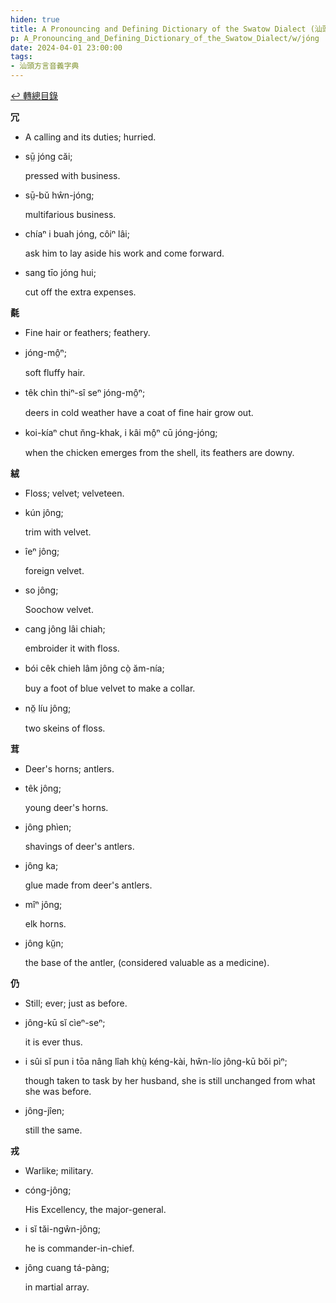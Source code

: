 ```yaml
---
hiden: true
title: A Pronouncing and Defining Dictionary of the Swatow Dialect (汕頭方言音義字典) / jóng
p: A_Pronouncing_and_Defining_Dictionary_of_the_Swatow_Dialect/w/jóng
date: 2024-04-01 23:00:00
tags: 
- 汕頭方言音義字典
---
```


[↩️ 轉總目錄](/A_Pronouncing_and_Defining_Dictionary_of_the_Swatow_Dialect)


**冗**
- A calling and its duties; hurried.

- sṳ̄ jóng căi;

  pressed with business.

- sṳ̄-bŭ hŵn-jóng;

  multifarious business.

- chíaⁿ i buah jóng, côiⁿ lâi;

  ask him to lay aside his work and come forward.

- sang tīo jóng hui;

  cut off the extra expenses.

**氄**
- Fine hair or feathers; feathery.

- jóng-mô̤ⁿ;

  soft fluffy hair.

- têk chìn thiⁿ-sî seⁿ jóng-mô̤ⁿ;

  deers in cold weather have a coat of fine hair grow out.

- koi-kíaⁿ chut n̆ng-khak, i kâi mô̤ⁿ cū jóng-jóng;

  when the chicken emerges from the shell, its feathers are downy.

**絨**
- Floss; velvet; velveteen.

- kún jông;

  trim with velvet.

- îeⁿ jông;

  foreign velvet.

- so jông;

  Soochow velvet.

- cang jông lâi chiah;

  embroider it with floss.

- bói cêk chieh lâm jông cò̤ ăm-nía;

  buy a foot of blue velvet to make a collar.

- nŏ̤ líu jông;

  two skeins of floss.

**茸**
- Deer's horns; antlers.

- têk jông;

  young deer's horns.

- jông phìen;

  shavings of deer's antlers.

- jông ka;

  glue made from deer's antlers.

- mîⁿ jông;

  elk horns.

- jông kṳ̆n;

  the base of the antler, (considered valuable as a medicine).

**仍**
- Still; ever; just as before.

- jông-kū sĭ cìeⁿ-seⁿ;

  it is ever thus.

- i sûi sĭ pun i tōa nâng lîah khṳ̀ kéng-kài, hŵn-lío jông-kū bŏi pìⁿ;

  though taken to task by her husband, she is still unchanged from what she was before.

- jông-jîen;

  still the same.

**戎**
- Warlike; military.

- cóng-jông;

  His Excellency, the major-general.

- i sĭ tăi-ngŵn-jông;

  he is commander-in-chief.

- jông cuang tá-pàng;

  in martial array.